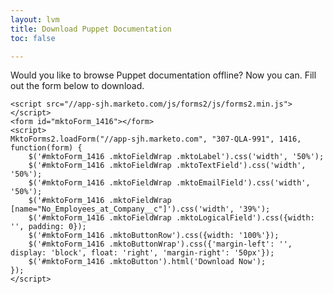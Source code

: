 ```yaml
---
layout: lvm
title: Download Puppet Documentation
toc: false

---
```


<section>
    <p>
    Would you like to browse Puppet documentation offline? Now you can. Fill out the form below to download. 
    </p>

    <script src="//app-sjh.marketo.com/js/forms2/js/forms2.min.js"></script>
    <form id="mktoForm_1416"></form>
    <script>
    MktoForms2.loadForm("//app-sjh.marketo.com", "307-QLA-991", 1416, function(form) {
        $('#mktoForm_1416 .mktoFieldWrap .mktoLabel').css('width', '50%');
        $('#mktoForm_1416 .mktoFieldWrap .mktoTextField').css('width', '50%');
        $('#mktoForm_1416 .mktoFieldWrap .mktoEmailField').css('width', '50%');
        $('#mktoForm_1416 .mktoFieldWrap [name="No_Employees_at_Company__c"]').css('width', '39%');
        $('#mktoForm_1416 .mktoFieldWrap .mktoLogicalField').css({width: '', padding: 0});
        $('#mktoForm_1416 .mktoButtonRow').css({width: '100%'});
        $('#mktoForm_1416 .mktoButtonWrap').css({'margin-left': '', display: 'block', float: 'right', 'margin-right': '50px'});
        $('#mktoForm_1416 .mktoButton').html('Download Now');
    });
    </script>

</section>

